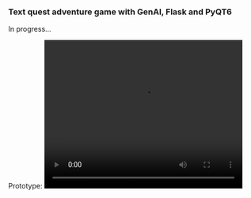### Text quest adventure game with GenAI, Flask and PyQT6

In progress...

Prototype:
<video width="400" height="300" controls>
  <source src="src/video/Recording 2024-11-29 014401.mp4" type="video/mp4">
</video>